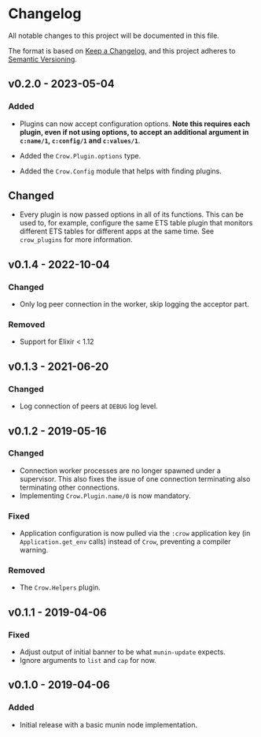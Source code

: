 # Changelog
All notable changes to this project will be documented in this file.

The format is based on [Keep a Changelog](https://keepachangelog.com/en/1.0.0/),
and this project adheres to [Semantic
Versioning](https://semver.org/spec/v2.0.0.html).


## v0.2.0 - 2023-05-04

### Added

- Plugins can now accept configuration options. **Note this requires each
  plugin, even if not using options, to accept an additional argument in
  `c:name/1`, `c:config/1` and `c:values/1`**.

- Added the `Crow.Plugin.options` type.

- Added the `Crow.Config` module that helps with finding plugins.

## Changed

- Every plugin is now passed options in all of its functions. This can be used
  to, for example, configure the same ETS table plugin that monitors different
  ETS tables for different apps at the same time. See `crow_plugins` for more
  information.

## v0.1.4 - 2022-10-04
### Changed
- Only log peer connection in the worker, skip logging the acceptor part.
### Removed
- Support for Elixir < 1.12


## v0.1.3 - 2021-06-20
### Changed
- Log connection of peers at `DEBUG` log level.


## v0.1.2 - 2019-05-16
### Changed
- Connection worker processes are no longer spawned under a supervisor. This
  also fixes the issue of one connection terminating also terminating other
  connections.
- Implementing `Crow.Plugin.name/0` is now mandatory.

### Fixed
- Application configuration is now pulled via the `:crow` application key (in
  `Application.get_env` calls) instead of `Crow`, preventing a compiler warning.

### Removed
- The `Crow.Helpers` plugin.


## v0.1.1 - 2019-04-06
### Fixed
- Adjust output of initial banner to be what `munin-update` expects.
- Ignore arguments to `list` and `cap` for now.


## v0.1.0 - 2019-04-06
### Added
- Initial release with a basic munin node implementation.



<!-- vim: set textwidth=80 sw=2 ts=2: -->
